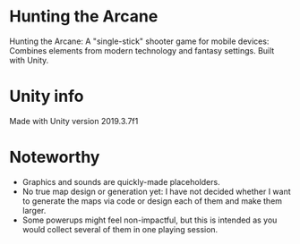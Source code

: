 # Hunting the Arcane
Hunting the Arcane: A "single-stick" shooter game for mobile devices: Combines elements from modern technology and fantasy settings. Built with Unity.

# Unity info
Made with Unity version 2019.3.7f1

# Noteworthy
* Graphics and sounds are quickly-made placeholders.
* No true map design or generation yet: I have not decided whether I want to generate the maps via code or design each of them and make them larger.
* Some powerups might feel non-impactful, but this is intended as you would collect several of them in one playing session.
